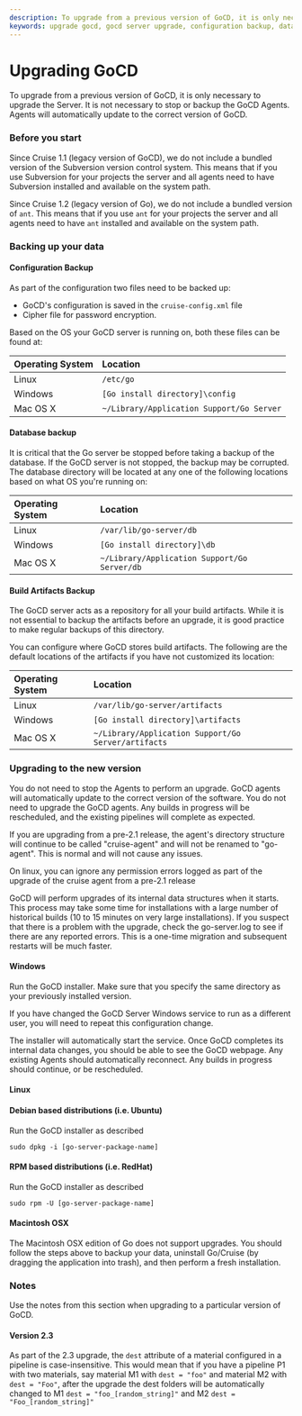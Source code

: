 ```yaml
---
description: To upgrade from a previous version of GoCD, it is only necessary to upgrade the Server. Agents will automatically update to the correct version of GoCD.
keywords: upgrade gocd, gocd server upgrade, configuration backup, database backup, build artifacts, 
---
```



# Upgrading GoCD

To upgrade from a previous version of GoCD, it is only necessary to upgrade the Server. It is not necessary to stop or backup the GoCD Agents. Agents will automatically update to the correct version of GoCD.

### Before you start

Since Cruise 1.1 (legacy version of GoCD), we do not include a bundled version of the Subversion version control system. This means that if you use Subversion for your projects the server and all agents need to have Subversion installed and available on the system path.

Since Cruise 1.2 (legacy version of Go), we do not include a bundled version of ```ant```. This means that if you use ```ant``` for your projects the server and all agents need to have ```ant``` installed and available on the system path.

### Backing up your data

#### Configuration Backup

As part of the configuration two files need to be backed up:

-   GoCD's configuration is saved in the ```cruise-config.xml``` file
-   Cipher file for password encryption.

Based on the OS your GoCD server is running on, both these files can be found at:

| Operating System 	| Location                                            	|
|:----------------	|:----------------------------------------------------- |
| Linux            	| ```/etc/go```                                             	|
| Windows          	| ```[Go install directory]\config```                      	|
| Mac OS X         	| ```~/Library/Application Support/Go Server``` 	|

#### Database backup

It is critical that the Go server be stopped before taking a backup of the database. If the GoCD server is not stopped, the backup may be corrupted. The database directory will be located at any one of the following locations based on what OS you're running on:

| Operating System 	| Location                                            	|
|:----------------	|:----------------------------------------------------- |
| Linux            	| ```/var/lib/go-server/db```                                 |
| Windows          	| ```[Go install directory]\db```                      	    |
| Mac OS X         	| ```~/Library/Application Support/Go Server/db```|

#### Build Artifacts Backup

The GoCD server acts as a repository for all your build artifacts. While it is not essential to backup the artifacts before an upgrade, it is good practice to make regular backups of this directory.

You can configure where GoCD stores build artifacts. The following are the default locations of the artifacts if you have not customized its location:

| Operating System 	| Location
|:----------------	|:-----------------------------------------------------
| Linux            	| ```/var/lib/go-server/artifacts```
| Windows          	| ```[Go install directory]\artifacts```
| Mac OS X         	| ```~/Library/Application Support/Go Server/artifacts```

### Upgrading to the new version

You do not need to stop the Agents to perform an upgrade. GoCD agents will automatically update to the correct version of the software. You do not need to upgrade the GoCD agents. Any builds in progress will be rescheduled, and the existing pipelines will complete as expected.

If you are upgrading from a pre-2.1 release, the agent's directory structure will continue to be called "cruise-agent" and will not be renamed to "go-agent". This is normal and will not cause any issues.

On linux, you can ignore any permission errors logged as part of the upgrade of the cruise agent from a pre-2.1 release

GoCD will perform upgrades of its internal data structures when it starts. This process may take some time for installations with a large number of historical builds (10 to 15 minutes on very large installations). If you suspect that there is a problem with the upgrade, check the go-server.log to see if there are any reported errors. This is a one-time migration and subsequent restarts will be much faster.

#### Windows

Run the GoCD installer. Make sure that you specify the same directory as your previously installed version.

If you have changed the GoCD Server Windows service to run as a different user, you will need to repeat this configuration change.

The installer will automatically start the service. Once GoCD completes its internal data changes, you should be able to see the GoCD webpage. Any existing Agents should automatically reconnect. Any builds in progress should continue, or be rescheduled.

#### Linux

#### Debian based distributions (i.e. Ubuntu)

Run the GoCD installer as described

```
sudo dpkg -i [go-server-package-name]
```

#### RPM based distributions (i.e. RedHat)

Run the GoCD installer as described
```
sudo rpm -U [go-server-package-name]
```

#### Macintosh OSX

The Macintosh OSX edition of Go does not support upgrades. You should follow the steps above to backup your data, uninstall Go/Cruise (by dragging the application into trash), and then perform a fresh installation.

### Notes

Use the notes from this section when upgrading to a particular version of GoCD.

#### Version 2.3

As part of the 2.3 upgrade, the ```dest``` attribute of a material configured in a pipeline is case-insensitive. This would mean that if you have a pipeline P1 with two materials, say material M1 with ```dest = "foo"``` and material M2 with ```dest = "Foo"```, after the upgrade the dest folders will be automatically changed to M1 ```dest = "foo_[random_string]"``` and M2 ```dest = "Foo_[random_string]"```
